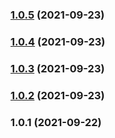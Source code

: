 ### [1.0.5](https://github.com/cloudfarm-us/desktop-client/compare/1.0.4...1.0.5) (2021-09-23)

### [1.0.4](https://github.com/cloudfarm-us/desktop-client/compare/1.0.3...1.0.4) (2021-09-23)

### [1.0.3](https://github.com/cloudfarm-us/desktop-client/compare/1.0.2...1.0.3) (2021-09-23)

### [1.0.2](https://github.com/cloudfarm-us/desktop-client/compare/1.0.1...1.0.2) (2021-09-23)

### 1.0.1 (2021-09-22)


